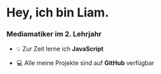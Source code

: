 <h1 align="left">Hey, ich bin Liam.</h1>
<h3 align="left">Mediamatiker im 2. Lehrjahr</h3>

- 💡 Zur Zeit lerne ich **JavaScript**

- 💻 Alle meine Projekte sind auf **GitHub** verfügbar
